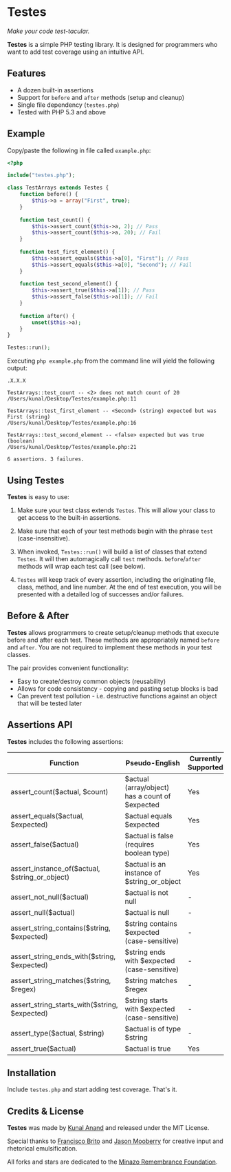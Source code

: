 # Testes

*Make your code test-tacular.*

**Testes** is a simple PHP testing library. It is designed for programmers who want to add test coverage using an intuitive API. 

## Features

- A dozen built-in assertions 
- Support for `before` and `after` methods (setup and cleanup)
- Single file dependency (`testes.php`)
- Tested with PHP 5.3 and above

## Example

Copy/paste the following in file called `example.php`:

```php
<?php

include("testes.php");

class TestArrays extends Testes {
    function before() {
        $this->a = array("First", true);
    }
    
    function test_count() {
        $this->assert_count($this->a, 2); // Pass
        $this->assert_count($this->a, 20); // Fail
    }
    
    function test_first_element() {
        $this->assert_equals($this->a[0], "First"); // Pass
        $this->assert_equals($this->a[0], "Second"); // Fail
    }
    
    function test_second_element() {
        $this->assert_true($this->a[1]); // Pass
        $this->assert_false($this->a[1]); // Fail
    }
    
    function after() {
        unset($this->a);
    }
}

Testes::run();
```

Executing `php example.php` from the command line will yield the following output:

	.X.X.X

	TestArrays::test_count -- <2> does not match count of 20
	/Users/kunal/Desktop/Testes/example.php:11

	TestArrays::test_first_element -- <Second> (string) expected but was First (string)
	/Users/kunal/Desktop/Testes/example.php:16
	
	TestArrays::test_second_element -- <false> expected but was true (boolean)
	/Users/kunal/Desktop/Testes/example.php:21
	
	6 assertions. 3 failures.


## Using Testes

**Testes** is easy to use:

1. Make sure your test class extends `Testes`. This will allow your class to get access to the built-in assertions. 

2. Make sure that each of your test methods begin with the phrase `test` (case-insensitive).

3. When invoked, `Testes::run()` will build a list of classes that extend `Testes`. It will then automagically call `test` methods. `before`/`after` methods will wrap each test call (see below).

4. `Testes` will keep track of every assertion, including the originating file, class, method, and line number. At the end of test execution, you will be presented with a detailed log of successes and/or failures.


## Before & After

**Testes** allows programmers to create setup/cleanup methods that execute before and after each test. These methods are appropriately named `before` and `after`. You are not required to implement these methods in your test classes. 

The pair provides convenient functionality:

- Easy to create/destroy common objects (reusability)
- Allows for code consistency - copying and pasting setup blocks is bad
- Can prevent test pollution - i.e. destructive functions against an object that will be tested later

## Assertions API

**Testes** includes the following assertions: 

Function     | Pseudo-English | Currently Supported
------------ | -------------- | -------------------
assert_count($actual, $count) | $actual (array/object) has a count of $expected | Yes
assert_equals($actual, $expected) | $actual equals $expected | Yes
assert_false($actual) | $actual is false (requires boolean type) | Yes
assert_instance_of($actual, $string_or_object) | $actual is an instance of $string_or_object | Yes
assert_not_null($actual) | $actual is not null | -
assert_null($actual) | $actual is null | -
assert_string_contains($string, $expected) | $string contains $expected (case-sensitive) | -
assert_string_ends_with($string, $expected) | $string ends with $expected (case-sensitive) | -
assert_string_matches($string, $regex) | $string matches $regex | -
assert_string_starts_with($string, $expected) | $string starts with $expected (case-sensitive) | -
assert_type($actual, $string) | $actual is of type $string | -
assert_true($actual) | $actual is true | Yes


## Installation

Include `testes.php` and start adding test coverage. That's it.

## Credits & License

**Testes** was made by [Kunal Anand](http://kunalanand.com) and released under the MIT License.

Special thanks to [Francisco Brito](http://nullisnull.blogspot.com) and [Jason Mooberry](http://jasonmooberry.com/) for creative input and rhetorical emulsification. 

All forks and stars are dedicated to the [Minazo Remembrance Foundation](http://knowyourmeme.com/memes/lolrus).